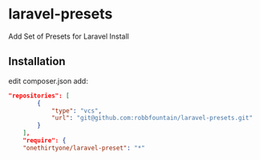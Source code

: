# laravel-presets
Add Set of Presets for Laravel Install

## Installation
edit composer.json add:

```json
"repositories": [
        {
            "type": "vcs",
            "url": "git@github.com:robbfountain/laravel-presets.git"
        }
    ],
    "require": {
    "onethirtyone/laravel-preset": "*"
```
    
    
